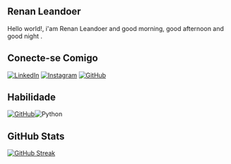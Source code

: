 ## Renan Leandoer
Hello world!, i'am Renan Leandoer and good morning, good afternoon and good night .
## Conecte-se Comigo
[![LinkedIn](https://img.shields.io/badge/LinkedIn-0077B5?style=for-the-badge&logo=linkedin&logoColor=white)](https://www.linkedin.com/in/renan-de-fabio-813701221/)
[![Instagram](https://img.shields.io/badge/-Instagram-%23E4405F?style=for-the-badge&logo=instagram&logoColor=white)](https://www.instagram.com/as_a_sbe/)
[![GitHub](https://img.shields.io/badge/GitHub-100000?style=for-the-badge&logo=github&logoColor=white)](https://github.com/renanleandoer)
## Habilidade 
[![GitHub](https://img.shields.io/badge/GitHub-100000?style=for-the-badge&logo=github&logoColor=white)](https://github.com/SEUUSERNAME)![Python](https://img.shields.io/badge/python-3670A0?style=for-the-badge&logo=python&logoColor=ffdd54)
## GitHub Stats
[![GitHub Streak](https://streak-stats.demolab.com/?user=SEUUSERNAME&theme=bear&background=000&border=30A3DC&dates=FFF)](https://git.io/streak-stats)
